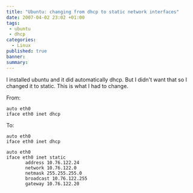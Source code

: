 ```yaml
---
title: "Ubuntu: changing from dhcp to static network interfaces"
date: 2007-04-02 23:02 +01:00
tags:
 - ubuntu
 - dhcp
categories:
  - Linux
published: true
banner: 
summary:
---
```

I installed ubuntu and it did automatically dhcp. But I didn't want that so I changed it to static. This is what I had to change.

From:

```
auto eth0
iface eth0 inet dhcp
```

To:

```
auto eth0
iface eth0 inet dhcp

auto eth0
iface eth0 inet static
       address 10.76.122.24
       network 10.76.122.0
       netmask 255.255.255.0
       broadcast 10.76.122.255
       gateway 10.76.122.20 
```